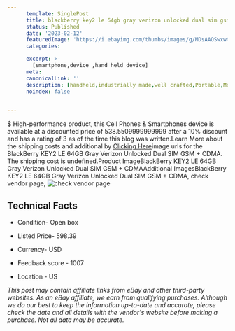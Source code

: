 ```yaml
---
      template: SinglePost
      title: blackberry key2 le 64gb gray verizon unlocked dual sim gsm cdma
      status: Published
      date: '2023-02-12'
      featuredImage: 'https://i.ebayimg.com/thumbs/images/g/MDsAAOSwxwtiYYNc/s-l225.jpg'
      categories: 

      excerpt: >-
        [smartphone,device ,hand held device]
      meta:
      canonicalLink: ''
      description: [handheld,industrially made,well crafted,Portable,Mobile,Compact,Convenient,Lightweight,Maneuverable,Man-portable,Miniature,Carriable,Hand-held,Light,Holdable,Transportable,Mobile device,Pocket-sized,On-the-go,Wireless,Cordless,Compact size,Convenient size, smartphone,device ,hand held device]
      noindex: false

        
---
```

$
    High-performance product, this Cell Phones & Smartphones device is available at a discounted price of 538.5509999999999 after a 10% discount and has a rating of 3 as of the time this blog was written.Learn More about the shipping costs and additional by [Clicking Here](https://www.ebay.com/itm/295467811696?hash=item44cb410370%3Ag%3AMDsAAOSwxwtiYYNc&mkevt=1&mkcid=1&mkrid=711-53200-19255-0&campid=%253CePNCampaignId%253E&customid=%253CreferenceId%253E&toolid=10049)image urls for the BlackBerry KEY2 LE 64GB Gray Verizon Unlocked Dual SIM GSM + CDMA. The shipping cost is undefined.Product ImageBlackBerry KEY2 LE 64GB Gray Verizon Unlocked Dual SIM GSM + CDMAAdditional ImagesBlackBerry KEY2 LE 64GB Gray Verizon Unlocked Dual SIM GSM + CDMA, check vendor page, ![check vendor page](https://origin-galleryplus.ebayimg.com/ws/web/295467811696_2_0_1/225x225.jpg,https://origin-galleryplus.ebayimg.com/ws/web/295467811696_3_0_1/225x225.jpg,https://origin-galleryplus.ebayimg.com/ws/web/295467811696_4_0_1/225x225.jpg,https://origin-galleryplus.ebayimg.com/ws/web/295467811696_5_0_1/225x225.jpg,https://origin-galleryplus.ebayimg.com/ws/web/295467811696_6_0_1/225x225.jpg,https://origin-galleryplus.ebayimg.com/ws/web/295467811696_7_0_1/225x225.jpg,https://origin-galleryplus.ebayimg.com/ws/web/295467811696_8_0_1/225x225.jpg,https://origin-galleryplus.ebayimg.com/ws/web/295467811696_9_0_1/225x225.jpg,https://origin-galleryplus.ebayimg.com/ws/web/295467811696_10_0_1/225x225.jpg)
    
    

 ## Technical Facts 



     
      

 - Condition- Open box 


      

 - Listed Price- 598.39 


      

 - Currency- USD 


      

 - Feedback score - 1007 


      

 - Location - US 


      
      

 *_This post may contain affiliate links from eBay and other third-party websites. As an eBay affiliate, we earn from qualifying purchases. Although we do our best to keep the information up-to-date and accurate, please check the date and all details with the vendor's website before making a purchase. Not all data may be accurate._*



    
    
    
    
    